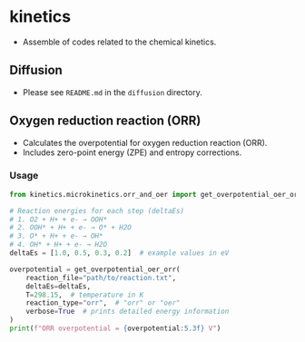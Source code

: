 # kinetics
* Assemble of codes related to the chemical kinetics.

## Diffusion
* Please see `README.md` in the `diffusion` directory.

## Oxygen reduction reaction (ORR)
* Calculates the overpotential for oxygen reduction reaction (ORR).
* Includes zero-point energy (ZPE) and entropy corrections.

### Usage
```python
from kinetics.microkinetics.orr_and_oer import get_overpotential_oer_orr

# Reaction energies for each step (deltaEs)
# 1. O2 + H+ + e- → OOH*
# 2. OOH* + H+ + e- → O* + H2O
# 3. O* + H+ + e- → OH*
# 4. OH* + H+ + e- → H2O
deltaEs = [1.0, 0.5, 0.3, 0.2]  # example values in eV

overpotential = get_overpotential_oer_orr(
    reaction_file="path/to/reaction.txt",
    deltaEs=deltaEs,
    T=298.15,  # temperature in K
    reaction_type="orr",  # "orr" or "oer"
    verbose=True  # prints detailed energy information
)
print(f"ORR overpotential = {overpotential:5.3f} V")
```
